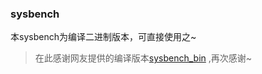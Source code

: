 

### sysbench 
 
  本sysbench为编译二进制版本，可直接使用之~
  
> 在此感谢网友提供的编译版本[sysbench_bin](https://github.com/osdba/sysbench_bin) ,再次感谢~

